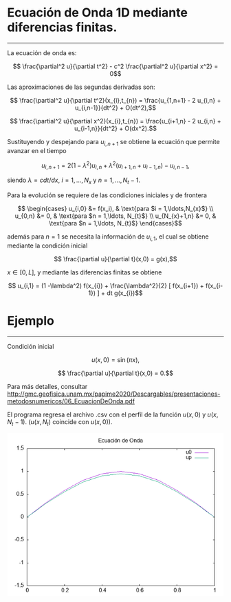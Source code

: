 # Ecuación de Onda 1D mediante diferencias finitas.
------------

La ecuación de onda es:

$$ \frac{\partial^2 u}{\partial t^2} - c^2 \frac{\partial^2 u}{\partial x^2} = 0$$

Las aproximaciones de las segundas derivadas son:

$$ \frac{\partial^2 u}{\partial t^2}(x_{i},t_{n}) = \frac{u_{1,n+1} - 2 u_{i,n} + u_{i,n-1}}{dt^2} + O(dt^2),$$

$$ \frac{\partial^2 u}{\partial x^2}(x_{i},t_{n}) = \frac{u_{i+1,n} - 2 u_{i,n} + u_{i-1,n}}{dt^2} + O(dx^2).$$

Sustituyendo y despejando para $u_{i,n+1}$ se obtiene la ecuación que permite avanzar en el tiempo

$$ u_{i,n+1} = 2(1 - \lambda^{2})u_{i,n} + \lambda^{2} ( u_{i+1,n} + u_{i-1,n} ) - u_{i,n-1},$$

siendo $\lambda = c dt/dx$, $i = 1,\ldots,N_{x}$ y $n = 1,\ldots, N_{t} - 1$.

Para la evolución se requiere de las condiciones iniciales y de frontera

$$ \begin{cases}
u_{i,0} &= f(x_i), & \text{para $i = 1,\ldots,N_{x}$} \\
u_{0,n} &= 0, & \text{para $n = 1,\ldots, N_{t}$} \\
u_{N_{x}+1,n} &= 0, & \text{para $n = 1,\ldots, N_{t}$} \end{cases}$$

además para $n=1$ se necesita la información de $u_{i,1}$, el cual se obtiene mediante la condición inicial

$$ \frac{\partial u}{\partial t}(x,0) = g(x),$$

$x \in [0,L]$, y mediante las diferencias finitas se obtiene

$$ u_{i,1} = (1 -\lambda^2) f(x_{i}) + \frac{\lambda^2}{2} [ f(x_{i+1}) + f(x_{i-1}) ] + dt g(x_{i})$$

# Ejemplo
-----------

Condición inicial

$$ u(x,0) = \sin(\pi x),$$

$$ \frac{\partial u}{\partial t}(x,0) = 0.$$

Para más detalles, consultar http://gmc.geofisica.unam.mx/papime2020/Descargables/presentaciones-metodosnumericos/06_EcuacionDeOnda.pdf

El programa regresa el archivo .csv con el perfil de la función $u(x,0)$ y $u(x,N_{t} -1)$. ($u(x,N_{t})$ coincide con $u(x,0)$).

![Gráfica](grafica.png)
